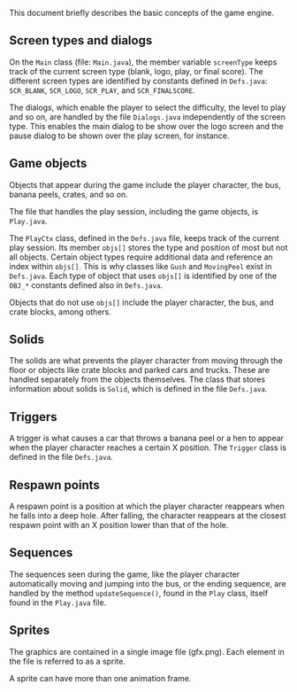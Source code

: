 This document briefly describes the basic concepts of the game engine.


## Screen types and dialogs

On the ``Main`` class (file: ``Main.java``), the member variable ``screenType``
keeps track of the current screen type (blank, logo, play, or final score). The
different screen types are identified by constants defined in ``Defs.java``:
``SCR_BLANK``, ``SCR_LOGO``, ``SCR_PLAY``, and ``SCR_FINALSCORE``.

The dialogs, which enable the player to select the difficulty, the level to
play and so on, are handled by the file ``Dialogs.java`` independently of the
screen type. This enables the main dialog to be show over the logo screen and
the pause dialog to be shown over the play screen, for instance.


## Game objects

Objects that appear during the game include the player character, the bus,
banana peels, crates, and so on.

The file that handles the play session, including the game objects, is
``Play.java``.

The ``PlayCtx`` class, defined in the ``Defs.java`` file, keeps track of the
current play session. Its member ``objs[]`` stores the type and position of most
but not all objects. Certain object types require additional data and reference
an index within ``objs[]``. This is why classes like ``Gush`` and ``MovingPeel``
exist in ``Defs.java``. Each type of object that uses ``objs[]`` is identified
by one of the ``OBJ_*`` constants defined also in ``Defs.java``.

Objects that do not use ``objs[]`` include the player character, the bus, and
crate blocks, among others.


## Solids

The solids are what prevents the player character from moving through the floor
or objects like crate blocks and parked cars and trucks. These are handled
separately from the objects themselves. The class that stores information about
solids is ``Solid``, which is defined in the file ``Defs.java``.


## Triggers

A trigger is what causes a car that throws a banana peel or a hen to appear when
the player character reaches a certain X position. The ``Trigger`` class is
defined in the file ``Defs.java``.


## Respawn points

A respawn point is a position at which the player character reappears when he
falls into a deep hole. After falling, the character reappears at the closest
respawn point with an X position lower than that of the hole.


## Sequences

The sequences seen during the game, like the player character automatically
moving and jumping into the bus, or the ending sequence, are handled by the
method ``updateSequence()``, found in the ``Play`` class, itself found in the
``Play.java`` file.


## Sprites

The graphics are contained in a single image file (gfx.png). Each element in
the file is referred to as a sprite.

A sprite can have more than one animation frame.


